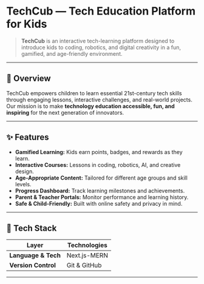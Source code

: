 # TechCub — Tech Education Platform for Kids

> **TechCub** is an interactive tech-learning platform designed to introduce kids to coding, robotics, and digital creativity in a fun, gamified, and age-friendly environment.

---

## 🚀 Overview

TechCub empowers children to learn essential 21st-century tech skills through engaging lessons, interactive challenges, and real-world projects.  
Our mission is to make **technology education accessible, fun, and inspiring** for the next generation of innovators.

---

## ✨ Features

-  **Gamified Learning:** Kids earn points, badges, and rewards as they learn.
- **Interactive Courses:** Lessons in coding, robotics, AI, and creative design.
- **Age-Appropriate Content:** Tailored for different age groups and skill levels.
- **Progress Dashboard:** Track learning milestones and achievements.
- **Parent & Teacher Portals:** Monitor performance and learning history.
- **Safe & Child-Friendly:** Built with online safety and privacy in mind.

---

## 🧩 Tech Stack

| Layer | Technologies |
|-------|---------------|
| **Language & Tech** | Next.js-MERN |
| **Version Control** | Git & GitHub |

---


